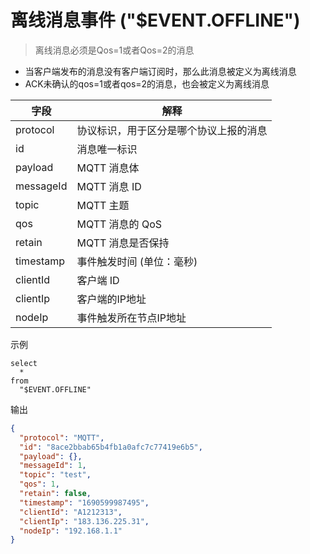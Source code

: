 # 离线消息事件 ("$EVENT.OFFLINE")

> 离线消息必须是Qos=1或者Qos=2的消息

- 当客户端发布的消息没有客户端订阅时，那么此消息被定义为离线消息
- ACK未确认的qos=1或者qos=2的消息，也会被定义为离线消息


| **字段**    | **解释**           |
|-----------|------------------|
| protocol  | 协议标识，用于区分是哪个协议上报的消息 |
| id        | 消息唯一标识           |
| payload   | MQTT 消息体         |
| messageId | MQTT 消息 ID       |
| topic     | MQTT 主题          |
| qos       | MQTT 消息的 QoS     |
| retain    | MQTT 消息是否保持      |
| timestamp | 事件触发时间 (单位：毫秒)   |
| clientId  | 客户端 ID           |
| clientIp  | 客户端的IP地址     |
| nodeIp    | 事件触发所在节点IP地址 |

示例

```plsql
select
  *
from
  "$EVENT.OFFLINE"
```

输出

```json
{
  "protocol": "MQTT",
  "id": "8ace2bbab65b4fb1a0afc7c77419e6b5",
  "payload": {},
  "messageId": 1,
  "topic": "test",
  "qos": 1,
  "retain": false,
  "timestamp": "1690599987495",
  "clientId": "A1212313",
  "clientIp": "183.136.225.31",
  "nodeIp": "192.168.1.1"
}
```